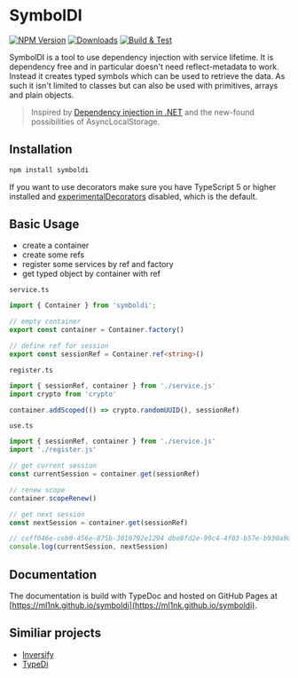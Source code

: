 # SymbolDI

[![NPM Version](https://img.shields.io/npm/v/symboldi.svg)](https://www.npmjs.com/package/symboldi)
[![Downloads](https://img.shields.io/npm/dm/symboldi.svg)](https://www.npmjs.com/package/symboldi)
[![Build & Test](https://github.com/ml1nk/symboldi/actions/workflows/publish.yml/badge.svg)](https://github.com/ml1nk/symboldi/actions/workflows/publish.yml)

SymbolDI is a tool to use dependency injection with service lifetime. It is dependency free and in particular doesn't need reflect-metadata to work. Instead it creates typed symbols which can be used to retrieve the data. As such it isn't limited to classes but can also be used with primitives, arrays and plain objects.

> Inspired by [Dependency injection in .NET](https://learn.microsoft.com/en-us/dotnet/core/extensions/dependency-injection) and the new-found possibilities of AsyncLocalStorage.


## Installation
~~~ts
npm install symboldi
~~~

If you want to use decorators make sure you have TypeScript 5 or higher installed and [experimentalDecorators](https://www.typescriptlang.org/tsconfig#experimentalDecorators) disabled, which is the default.

## Basic Usage

* create a container
* create some refs
* register some services by ref and factory
* get typed object by container with ref

`service.ts`
```ts
import { Container } from 'symboldi';

// empty container
export const container = Container.factory()

// define ref for session
export const sessionRef = Container.ref<string>()
```

`register.ts`
```ts
import { sessionRef, container } from './service.js'
import crypto from 'crypto'

container.addScoped(() => crypto.randomUUID(), sessionRef)
```

`use.ts`
```ts
import { sessionRef, container } from './service.js'
import './register.js'

// get current session
const currentSession = container.get(sessionRef)

// renew scope
container.scopeRenew()

// get next session
const nextSession = container.get(sessionRef)

// ceff046e-ceb0-456e-875b-3010792e1294 dbe8fd2e-99c4-4f03-b57e-b930a90249f2
console.log(currentSession, nextSession)
```


## Documentation

The documentation is build with TypeDoc and hosted on GitHub Pages at [https://ml1nk.github.io/symboldi](https://ml1nk.github.io/symboldi).


## Similiar projects
- [Inversify](https://github.com/inversify/InversifyJS)
- [TypeDi](https://github.com/typestack/typedi)

